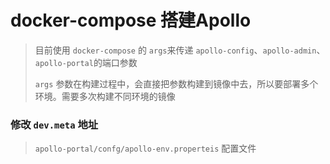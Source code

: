 # docker-compose 搭建Apollo

> 目前使用  `docker-compose` 的 `args`来传递 `apollo-config`、`apollo-admin`、`apollo-portal`的端口参数
>
> `args` 参数在构建过程中，会直接把参数构建到镜像中去，所以要部署多个环境。需要多次构建不同环境的镜像



### 修改 `dev.meta` 地址
> `apollo-portal/confg/apollo-env.properteis` 配置文件
